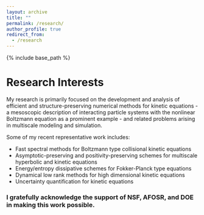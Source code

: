 ```yaml
---
layout: archive
title: ""
permalink: /research/
author_profile: true
redirect_from:
  - /research
---
```


{% include base_path %}

Research Interests
======
My research is primarily focused on the development and analysis of efficient and structure-preserving numerical methods for kinetic equations - a mesoscopic description of interacting particle systems with the nonlinear Boltzmann equation as a prominent example - and related problems arising in multiscale modeling and simulation. 

Some of my recent representative work includes:
* Fast spectral methods for Boltzmann type collisional kinetic equations
* Asymptotic-preserving and positivity-preserving schemes for multiscale hyperbolic and kinetic equations
* Energy/entropy dissipative schemes for Fokker-Planck type equations
* Dynamical low rank methods for high dimensional kinetic equations
* Uncertainty quantification for kinetic equations


### I gratefully acknowledge the support of NSF, AFOSR, and DOE in making this work possible.
